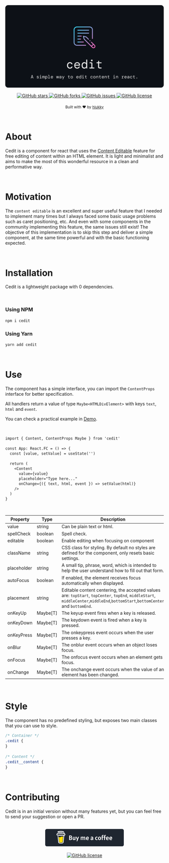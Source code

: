 <div align="center">
  <img alt="cedit logo" src="./assets/banner.png"/>
</div>

<p align="center">
  <a href="https://github.com/hiukky/cedit/stargazers">
    <img alt="GitHub stars" src="https://img.shields.io/github/stars/hiukky/cedit?color=151A20&style=for-the-badge&colorA=0d1117">
  </a>
  <a href="https://github.com/hiukky/cedit/network">
    <img alt="GitHub forks" src="https://img.shields.io/github/forks/hiukky/cedit?color=151A20&style=for-the-badge&colorA=0d1117">
  </a>
  <a href="https://github.com/hiukky/cedit/issues">
    <img alt="GitHub issues" src="https://img.shields.io/github/issues/hiukky/cedit?style=for-the-badge&color=151A20&colorA=0d1117">
  </a>
  <a href="httdivs://github.com/hiukky/cedit/blob/master/LICENSE">
    <img alt="GitHub license" src="https://img.shields.io/github/license/hiukky/cedit?color=151A20&style=for-the-badge&colorA=0d1117" />
  </a>
</p>

<p align="center">
  <sub>Built with ❤︎ by <a href="https://hiukky.com">hiukky</a>
  <br/>
</p>

<br>

# About

Cedit is a component for react that uses the [Content Editable](https://developer.mozilla.org/pt-BR/docs/Web/Guide/HTML/Editable_content) feature for free editing of content within an HTML element. It is light and minimalist and aims to make the most of this wonderful resource in a clean and performative way.

<br>

# Motivation

The `content editable` is an excellent and super useful feature that I needed to implement many times but I always faced some basic usage problems such as caret positioning, etc. And even with some components in the community implementing this feature, the same issues still exist! The objective of this implementation is to skip this step and deliver a simple component, at the same time powerful and with the basic functioning expected.

<br>

# Installation

Cedit is a lightweight package with 0 dependencies.

<br>

### Using NPM

```sh
npm i cedit
```

### Using Yarn

```sh
yarn add cedit
```

<br>

# Use

The component has a simple interface, you can import the `ContentProps` interface for better specification.

All handlers return a value of type `Maybe<HTMLDivElement>` with keys `text`, `html` and `event`.

You can check a practical example in [Demo](https://hiukky.github.io/cedit/).

<br>

```tsx
import { Content, ContentProps Maybe } from 'cedit'

const App: React.FC = () => {
  const [value, setValue] = useState('')

  return (
    <Content
      value={value}
      placeholder="Type here..."
      onChange={({ text, html, event }) => setValue(html)}
    />
  )
}
```

<br>

| Property    | Type     | Description                                                                                                                                                                     |
| ----------- | -------- | ------------------------------------------------------------------------------------------------------------------------------------------------------------------------------- |
| value       | string   | Can be plain text or html.                                                                                                                                                      |
| spellCheck  | boolean  | Spell check.                                                                                                                                                                    |
| editable    | boolean  | Enable editing when focusing on component                                                                                                                                       |
| className   | string   | CSS class for styling. By default no styles are defined for the component, only resets basic settings.                                                                          |
| placeholder | string   | A small tip, phrase, word, which is intended to help the user understand how to fill out that form.                                                                             |
| autoFocus   | boolean  | If enabled, the element receives focus automatically when displayed.                                                                                                            |
| placement   | string   | Editable content centering, the accepted values are: `topStart`, `topCenter`, `topEnd`, `middleStart`, `middleCenter`,`middleEnd`,`bottomStart`,`bottomCenter` and `bottomEnd`. |
| onKeyUp     | Maybe[T] | The keyup event fires when a key is released.                                                                                                                                   |
| onKeyDown   | Maybe[T] | The keydown event is fired when a key is pressed.                                                                                                                               |
| onKeyPress  | Maybe[T] | The onkeypress event occurs when the user presses a key.                                                                                                                        |
| onBlur      | Maybe[T] | The onblur event occurs when an object loses focus.                                                                                                                             |
| onFocus     | Maybe[T] | The onfocus event occurs when an element gets focus.                                                                                                                            |
| onChange    | Maybe[T] | The onchange event occurs when the value of an element has been changed.                                                                                                        |

<br>

# Style

The component has no predefined styling, but exposes two main classes that you can use to style.

```css
/* Container */
.cedit {
}

/* Content */
.cedit__content {
}
```

<br>

# Contributing

Cedit is in an initial version without many features yet, but you can feel free to send your suggestion or open a PR.

<br>

<div align="center">
<a target="_blank" rel="noopener noreferrer" href="https://www.buymeacoffee.com/hiukky">
<img width="250" alt="buy me a coffee" src="./assets/coffe.svg"/>
</a>
</div>

<br>

<div align="center">
<a href="https://github.com/hiukky/cedit/blob/master/LICENSE">
<img alt="GitHub license" src="https://img.shields.io/github/license/hiukky/cedit?color=1F2630&style=for-the-badge&colorA=1F2630" />
</a>
</div>
